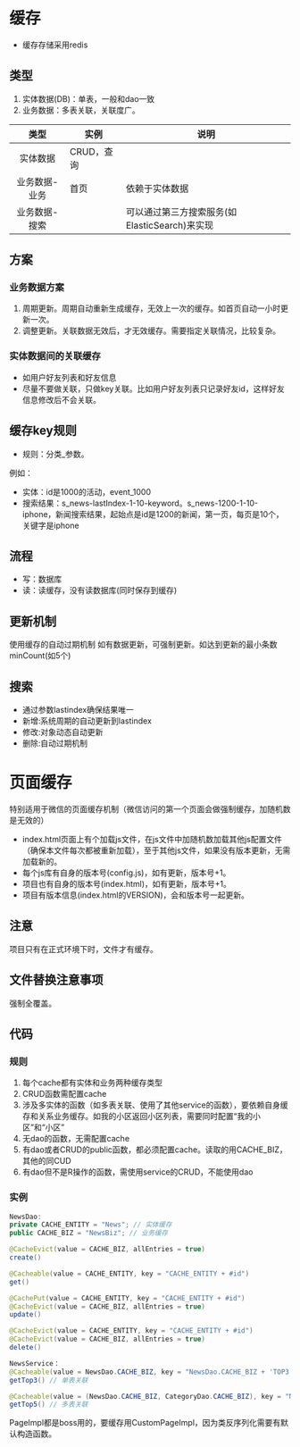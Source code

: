 # 缓存
* 缓存存储采用redis

## 类型
1. 实体数据(DB)：单表，一般和dao一致
1. 业务数据：多表关联，关联度广。

| 类型 | 实例 | 说明 |
| :----: | ---- | ---- |
| 实体数据 | CRUD，查询 |  |
| 业务数据-业务 | 首页 | 依赖于实体数据 |
| 业务数据-搜索 |  | 可以通过第三方搜索服务(如ElasticSearch)来实现 |

## 方案
### 业务数据方案
1. 周期更新。周期自动重新生成缓存，无效上一次的缓存。如首页自动一小时更新一次。
1. 调整更新。关联数据无效后，才无效缓存。需要指定关联情况，比较复杂。

### 实体数据间的关联缓存
* 如用户好友列表和好友信息
* 尽量不要做关联，只做key关联。比如用户好友列表只记录好友id，这样好友信息修改后不会关联。

## 缓存key规则
* 规则：分类_参数。

例如：
* 实体：id是1000的活动，event_1000
* 搜索结果：s_news-lastIndex-1-10-keyword。s_news-1200-1-10-iphone，新闻搜索结果，起始点是id是1200的新闻，第一页，每页是10个，关键字是iphone

## 流程
* 写：数据库
* 读：读缓存，没有读数据库(同时保存到缓存)

## 更新机制
使用缓存的自动过期机制
如有数据更新，可强制更新。如达到更新的最小条数minCount(如5个)

## 搜索
* 通过参数lastindex确保结果唯一
* 新增:系统周期的自动更新到lastindex
* 修改:对象动态自动更新
* 删除:自动过期机制

# 页面缓存
特别适用于微信的页面缓存机制（微信访问的第一个页面会做强制缓存，加随机数是无效的）

* index.html页面上有个加载js文件，在js文件中加随机数加载其他js配置文件（确保本文件每次都被重新加载），至于其他js文件，如果没有版本更新，无需加载新的。
* 每个js库有自身的版本号(config.js)，如有更新，版本号+1。
* 项目也有自身的版本号(index.html)，如有更新，版本号+1。
* 项目有版本信息(index.html的VERSION)，会和版本号一起更新。

## 注意
项目只有在正式环境下时，文件才有缓存。

## 文件替换注意事项
强制全覆盖。

## 代码
### 规则
1. 每个cache都有实体和业务两种缓存类型
1. CRUD函数需配置cache
1. 涉及多实体的函数（如多表关联、使用了其他service的函数），要依赖自身缓存和关系业务缓存。如我的小区返回小区列表，需要同时配置“我的小区”和“小区”
1. 无dao的函数，无需配置cache
1. 有dao或者CRUD的public函数，都必须配置cache。读取的用CACHE_BIZ，其他的同CUD
1. 有dao但不是R操作的函数，需使用service的CRUD，不能使用dao

### 实例
```Java
NewsDao:
private CACHE_ENTITY = "News"; // 实体缓存
public CACHE_BIZ = "NewsBiz"; // 业务缓存

@CacheEvict(value = CACHE_BIZ, allEntries = true)
create()

@Cacheable(value = CACHE_ENTITY, key = "CACHE_ENTITY + #id")
get()

@CachePut(value = CACHE_ENTITY, key = "CACHE_ENTITY + #id")
@CacheEvict(value = CACHE_BIZ, allEntries = true)
update()

@CacheEvict(value = CACHE_ENTITY, key = "CACHE_ENTITY + #id")
@CacheEvict(value = CACHE_BIZ, allEntries = true)
delete()

NewsService：
@Cacheable(value = NewsDao.CACHE_BIZ, key = "NewsDao.CACHE_BIZ + 'TOP3' + #p1 + #p2")
getTop3() // 单表关联

@Cacheable(value = (NewsDao.CACHE_BIZ, CategoryDao.CACHE_BIZ), key = "NewsDao.CACHE_BIZ + 'TOP5' + #p1 + #p2")
getTop5() // 多表关联
```

PageImpl都是boss用的，要缓存用CustomPageImpl，因为类反序列化需要有默认构造函数。
